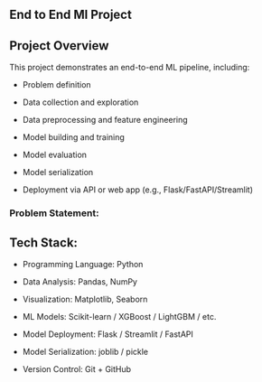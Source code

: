 ## End to End Ml Project

## Project Overview

This project demonstrates an end-to-end ML pipeline, including:

- Problem definition

- Data collection and exploration

- Data preprocessing and feature engineering

- Model building and training

- Model evaluation

- Model serialization

- Deployment via API or web app (e.g., Flask/FastAPI/Streamlit)

### Problem Statement:

## Tech Stack:

- Programming Language: Python

- Data Analysis: Pandas, NumPy

- Visualization: Matplotlib, Seaborn

- ML Models: Scikit-learn / XGBoost / LightGBM / etc.

- Model Deployment: Flask / Streamlit / FastAPI

- Model Serialization: joblib / pickle

- Version Control: Git + GitHub
